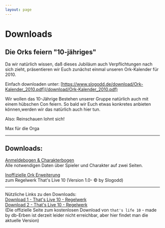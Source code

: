 ```yaml
---
layout: page
---
```


Downloads
=========

Die Orks feiern "10-jähriges"
-----------------------------

Da wir natürlich wissen, daß dieses Jubiläum auch Verpflichtungen nach sich zieht, präsentieren wir Euch zunächst einmal unseren Ork-Kalender für 2010. 

Einfach downloaden unter: [https://www.slogodd.de/download/Ork-Kalender_2010.pdf](/download/Ork-Kalender_2010.pdf) 

Wir wollen das 10-Jährige Bestehen unserer Gruppe natürlich auch mit einem hübschen Con feiern. So bald wir Euch etwas konkretes anbieten können,werden wir das natürlich auch hier tun. 

Also: Reinschauen lohnt sich! 


Max für die Orga

---

Downloads:
----------

[Anmeldebogen & Charakterbogen](/download/orkanmeldebogen.doc)  
Alle notwendigen Daten über Spieler und Charakter auf zwei Seiten.

[Inoffizielle Ork Erweiterung](/download/orkregeln.doc)  
zum Regelwerk That's Live 10 (Version 1.0- © by Slogodd)

---

Nützliche Links zu den Downloads:  
[Download 1 - That's Live 10 - Regelwerk](http://www.zeitendaemmerung.de/mediapool/26/261714/data/Thats_Live_X.pdf)  
[Download 2 - That's Live 10 - Regelwerk](http://diegreifenhainer.jimdo.com/app/download/1056075416/522cf0f8%2Fc8259c13fce359ada59325b108fc48a7bfb08582%2Fthatslivex.pdf?t=1227005393)  
(Die offizielle Seite zum kostenlosen Download von `that's life 10` - made by db-Erben ist derzeit leider nicht erreichbar, aber hier findet man die aktuelle Version)
